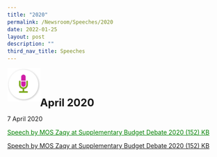 ```yaml
---
title: "2020"
permalink: /Newsroom/Speeches/2020
date: 2022-01-25
layout: post
description: ""
third_nav_title: Speeches
---
```


<img class="MicIcon" src="/images/icons/ico_speeches.png" align="left"><br><br><br>

</img>

<font size="+2"><b>April 2020</b></font><br>

7 April 2020

<a class="hyperlink" href="https://cms.isomer.gov.sg/files/pdf-speeches/2020/april/Speech%20by%20MOS%20Zaqy%20at%20Supplementary%20Budget%20Debate%202020.pdf">Speech by MOS Zaqy at Supplementary Budget Debate 2020 (152) KB</a>

[Speech by MOS Zaqy at Supplementary Budget Debate 2020 (152) KB](/files/pdf-speeches/Speech%20by%20MOS%20Zaqy%20at%20Supplementary%20Budget%20Debate%202020.pdf)

<style>
img.MicIcon {
  height: 15%;
  width: 15%;
}
	
a.hyperlink {
	color:green
	}
	
</style>